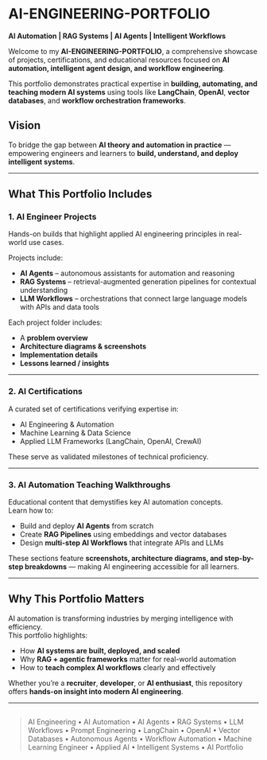 # AI-ENGINEERING-PORTFOLIO 

**AI Automation | RAG Systems | AI Agents | Intelligent Workflows**

Welcome to my **AI-ENGINEERING-PORTFOLIO**, a comprehensive showcase of projects, certifications, and educational resources focused on **AI automation, intelligent agent design, and workflow engineering**.  

This portfolio demonstrates practical expertise in **building, automating, and teaching modern AI systems** using tools like **LangChain**, **OpenAI**, **vector databases**, and **workflow orchestration frameworks**.



## Vision
To bridge the gap between **AI theory and automation in practice** — empowering engineers and learners to **build, understand, and deploy intelligent systems**.


---

## What This Portfolio Includes

### 1. AI Engineer Projects
Hands-on builds that highlight applied AI engineering principles in real-world use cases.

Projects include:
- **AI Agents** – autonomous assistants for automation and reasoning  
- **RAG Systems** – retrieval-augmented generation pipelines for contextual understanding  
- **LLM Workflows** – orchestrations that connect large language models with APIs and data tools  

Each project folder includes:
- A **problem overview**  
- **Architecture diagrams & screenshots**  
- **Implementation details**  
- **Lessons learned / insights**

---

### 2. AI Certifications
A curated set of certifications verifying expertise in:
- AI Engineering & Automation  
- Machine Learning & Data Science  
- Applied LLM Frameworks (LangChain, OpenAI, CrewAI)  

These serve as validated milestones of technical proficiency.

---

### 3. AI Automation Teaching Walkthroughs
Educational content that demystifies key AI automation concepts.  
Learn how to:
- Build and deploy **AI Agents** from scratch  
- Create **RAG Pipelines** using embeddings and vector databases  
- Design **multi-step AI Workflows** that integrate APIs and LLMs  

These sections feature **screenshots, architecture diagrams, and step-by-step breakdowns** — making AI engineering accessible for all learners.

---

##  Why This Portfolio Matters
AI automation is transforming industries by merging intelligence with efficiency.  
This portfolio highlights:
- How **AI systems are built, deployed, and scaled**  
- Why **RAG + agentic frameworks** matter for real-world automation  
- How to **teach complex AI workflows** clearly and effectively  

Whether you’re a **recruiter**, **developer**, or **AI enthusiast**, this repository offers **hands-on insight into modern AI engineering**.

---

## 
> AI Engineering • AI Automation • AI Agents • RAG Systems • LLM Workflows • Prompt Engineering • LangChain • OpenAI • Vector Databases • Autonomous Agents • Workflow Automation • Machine Learning Engineer • Applied AI • Intelligent Systems • AI Portfolio  
